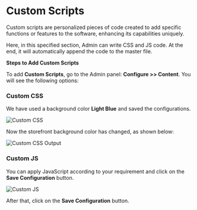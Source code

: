 # Custom Scripts

Custom scripts are personalized pieces of code created to add specific functions or features to the software, enhancing its capabilities uniquely.

Here, in this specified section, Admin can write CSS and JS code. At the end, it will automatically append the code to the master file.

**Steps to Add Custom Scripts**

To add **Custom Scripts**, go to the Admin panel: **Configure >> Content**. You will see the following options:

### Custom CSS

We have used a background color **Light Blue** and saved the configurations.

<img src="/images/configure/css.png" alt="Custom CSS" />

Now the storefront background color has changed, as shown below:

<img src="/images/configure/cssOutput.png" alt="Custom CSS Output" />

### Custom JS

You can apply JavaScript according to your requirement and click on the **Save Configuration** button.

<img src="/images/configure/js.png" alt="Custom JS" />

After that, click on the **Save Configuration** button.
